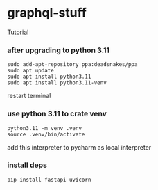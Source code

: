 # graphql-stuff

[Tutorial](https://blog.logrocket.com/using-graphql-strawberry-fastapi-next-js/)

### after upgrading to python 3.11


    sudo add-apt-repository ppa:deadsnakes/ppa 
    sudo apt update 
    sudo apt install python3.11
    sudo apt install python3.11-venv


restart terminal

### use python 3.11 to crate venv


    python3.11 -m venv .venv
    source .venv/bin/activate
    
add this interpreter to pycharm as local interpreter
    

### install deps

    pip install fastapi uvicorn